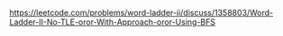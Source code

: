 https://leetcode.com/problems/word-ladder-ii/discuss/1358803/Word-Ladder-II-No-TLE-oror-With-Approach-oror-Using-BFS
​
​